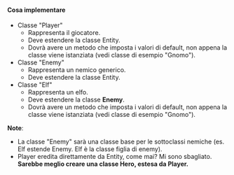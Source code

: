#### Cosa implementare
- Classe "Player"
  - Rappresenta il giocatore.
  - Deve estendere la classe Entity.
  - Dovrà avere un metodo che imposta i valori di default, non appena la classe viene istanziata (vedi classe di esempio "Gnomo").
- Classe "Enemy"
  - Rappresenta un nemico generico.
  - Deve estendere la classe Entity.
- Classe "Elf"
  - Rappresenta un elfo.
  - Deve estendere la classe **Enemy**.
  - Dovrà avere un metodo che imposta i valori di default, non appena la classe viene istanziata (vedi classe di esempio "Gnomo").
 
**Note**:
- La classe "Enemy" sarà una classe base per le sottoclassi nemiche (es. Elf estende Enemy. Elf è la classe figlia di enemy).
- Player eredita direttamente da Entity, come mai? Mi sono sbagliato. **Sarebbe meglio creare una classe Hero, estesa da Player.**

